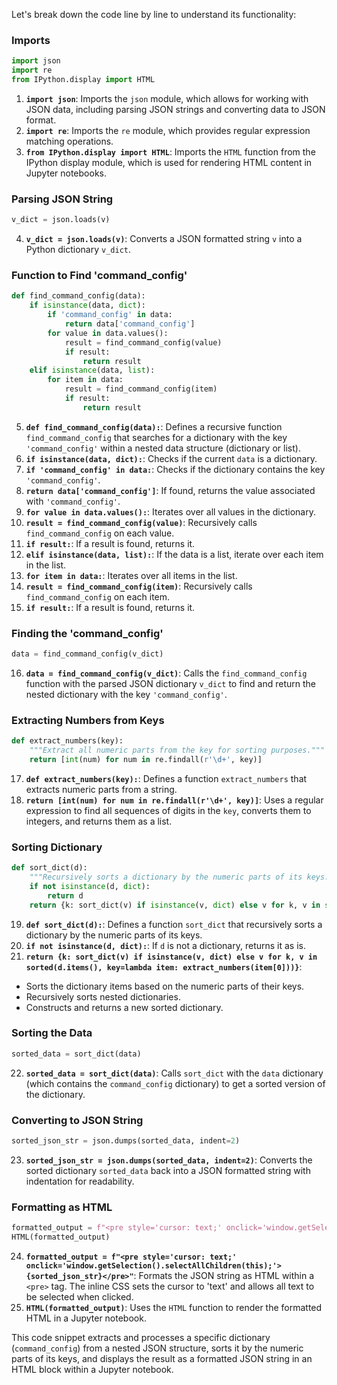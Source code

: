Let's break down the code line by line to understand its functionality:

### Imports

```python
import json
import re
from IPython.display import HTML
```

1. **`import json`**: Imports the `json` module, which allows for working with JSON data, including parsing JSON strings and converting data to JSON format.
2. **`import re`**: Imports the `re` module, which provides regular expression matching operations.
3. **`from IPython.display import HTML`**: Imports the `HTML` function from the IPython display module, which is used for rendering HTML content in Jupyter notebooks.

### Parsing JSON String

```python
v_dict = json.loads(v)
```

4. **`v_dict = json.loads(v)`**: Converts a JSON formatted string `v` into a Python dictionary `v_dict`.

### Function to Find 'command_config'

```python
def find_command_config(data):
    if isinstance(data, dict):
        if 'command_config' in data:
            return data['command_config']
        for value in data.values():
            result = find_command_config(value)
            if result:
                return result
    elif isinstance(data, list):
        for item in data:
            result = find_command_config(item)
            if result:
                return result
```

5. **`def find_command_config(data):`**: Defines a recursive function `find_command_config` that searches for a dictionary with the key `'command_config'` within a nested data structure (dictionary or list).
6. **`if isinstance(data, dict):`**: Checks if the current `data` is a dictionary.
7. **`if 'command_config' in data:`**: Checks if the dictionary contains the key `'command_config'`.
8. **`return data['command_config']`**: If found, returns the value associated with `'command_config'`.
9. **`for value in data.values():`**: Iterates over all values in the dictionary.
10. **`result = find_command_config(value)`**: Recursively calls `find_command_config` on each value.
11. **`if result:`**: If a result is found, returns it.
12. **`elif isinstance(data, list):`**: If the data is a list, iterate over each item in the list.
13. **`for item in data:`**: Iterates over all items in the list.
14. **`result = find_command_config(item)`**: Recursively calls `find_command_config` on each item.
15. **`if result:`**: If a result is found, returns it.

### Finding the 'command_config'

```python
data = find_command_config(v_dict)
```

16. **`data = find_command_config(v_dict)`**: Calls the `find_command_config` function with the parsed JSON dictionary `v_dict` to find and return the nested dictionary with the key `'command_config'`.

### Extracting Numbers from Keys

```python
def extract_numbers(key):
    """Extract all numeric parts from the key for sorting purposes."""
    return [int(num) for num in re.findall(r'\d+', key)]
```

17. **`def extract_numbers(key):`**: Defines a function `extract_numbers` that extracts numeric parts from a string.
18. **`return [int(num) for num in re.findall(r'\d+', key)]`**: Uses a regular expression to find all sequences of digits in the `key`, converts them to integers, and returns them as a list.

### Sorting Dictionary

```python
def sort_dict(d):
    """Recursively sorts a dictionary by the numeric parts of its keys."""
    if not isinstance(d, dict):
        return d
    return {k: sort_dict(v) if isinstance(v, dict) else v for k, v in sorted(d.items(), key=lambda item: extract_numbers(item[0]))}
```

19. **`def sort_dict(d):`**: Defines a function `sort_dict` that recursively sorts a dictionary by the numeric parts of its keys.
20. **`if not isinstance(d, dict):`**: If `d` is not a dictionary, returns it as is.
21. **`return {k: sort_dict(v) if isinstance(v, dict) else v for k, v in sorted(d.items(), key=lambda item: extract_numbers(item[0]))}`**: 
   - Sorts the dictionary items based on the numeric parts of their keys.
   - Recursively sorts nested dictionaries.
   - Constructs and returns a new sorted dictionary.

### Sorting the Data

```python
sorted_data = sort_dict(data)
```

22. **`sorted_data = sort_dict(data)`**: Calls `sort_dict` with the `data` dictionary (which contains the `command_config` dictionary) to get a sorted version of the dictionary.

### Converting to JSON String

```python
sorted_json_str = json.dumps(sorted_data, indent=2)
```

23. **`sorted_json_str = json.dumps(sorted_data, indent=2)`**: Converts the sorted dictionary `sorted_data` back into a JSON formatted string with indentation for readability.

### Formatting as HTML

```python
formatted_output = f"<pre style='cursor: text;' onclick='window.getSelection().selectAllChildren(this);'>{sorted_json_str}</pre>"
HTML(formatted_output)
```

24. **`formatted_output = f"<pre style='cursor: text;' onclick='window.getSelection().selectAllChildren(this);'>{sorted_json_str}</pre>"`**: Formats the JSON string as HTML within a `<pre>` tag. The inline CSS sets the cursor to 'text' and allows all text to be selected when clicked.
25. **`HTML(formatted_output)`**: Uses the `HTML` function to render the formatted HTML in a Jupyter notebook.

This code snippet extracts and processes a specific dictionary (`command_config`) from a nested JSON structure, sorts it by the numeric parts of its keys, and displays the result as a formatted JSON string in an HTML block within a Jupyter notebook.
